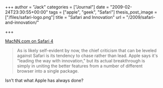 +++
author = "Jack"
categories = ["Journal"]
date = "2009-02-24T23:30:55+00:00"
tags = ["apple", "geek", "Safari"]
thesis_post_image = ["/files/safari-logo.png"]
title = "Safari and Innovation"
url = "/2009/safari-and-innovation/"

+++

[MacNN.com on Safari 4](http://www.macnn.com/reviews/safari-4-first-look-something-borrowed-3.html)

> As is likely self-evident by now, the chief criticism that can be leveled against Safari is its tendency to chase rather than lead. Apple says it's "leading the way with innovation," but its actual breakthrough is simply in uniting the better features from a number of different browser into a single package.

Isn't that what Apple has always done?
